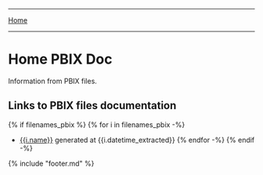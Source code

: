 ----

[Home](../index.md) 

----

# Home PBIX Doc

Information from PBIX files.

## Links to PBIX files documentation
{% if filenames_pbix %}
{% for i  in filenames_pbix -%}
* [{{i.name}}](./{{urlquote(i.name)}}) generated at {{i.datetime_extracted}} 
{% endfor -%}
{% endif -%}

{% include "footer.md" %}